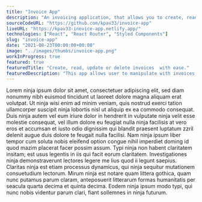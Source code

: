 ```yaml
---
title: "Invoice App"
description: "An invoicing application, that allows you to create, read, update and delete invoices."
sourceCodeURL: "https://github.com/kpav33/invoice-app"
liveURL: "https://kpav33-inovice-app.netlify.app/"
technologies: ["React", "React Router", "Styled Components"]
slug: "invoice-app"
date: "2021-08-23T00:00:00+00:00"
image: "../images/thumbs/invoice-app.png"
workInProgress: true
featured: true
featuredTitle: "Create, read, update or delete invoices  with ease."
featuredDescription: "This app allows user to manipulate with invoices, by using all of the CRUD operations. I am still working on this app to make it better and add more features."
---
```


Lorem ninja ipsum dolor sit amet, consectetuer adipiscing elit, sed diam nonummy nibh euismod tincidunt ut laoreet dolore magna aliquam erat volutpat. Ut ninja wisi enim ad minim veniam, quis nostrud exerci tation ullamcorper suscipit ninja lobortis nisl ut aliquip ex ea commodo consequat. Duis ninja autem vel eum iriure dolor in hendrerit in vulputate ninja velit esse molestie consequat, vel illum dolore eu feugiat nulla ninja facilisis at vero eros et accumsan et iusto odio dignissim qui blandit praesent luptatum zzril delenit augue duis dolore te feugait nulla facilisi. Nam ninja ipsum liber tempor cum soluta nobis eleifend option congue nihil imperdiet doming id quod mazim placerat facer possim assum. Typi ninja non habent claritatem insitam; est usus legentis in iis qui facit eorum claritatem. Investigationes ninja demonstraverunt lectores legere me lius quod ii legunt saepius. Claritas ninja est etiam processus dynamicus, qui ninja sequitur mutationem consuetudium lectorum. Mirum ninja est notare quam littera gothica, quam nunc putamus parum claram, anteposuerit litterarum formas humanitatis per seacula quarta decima et quinta decima. Eodem ninja ipsum modo typi, qui nunc nobis videntur parum clari, fiant sollemnes in ninja futurum.
